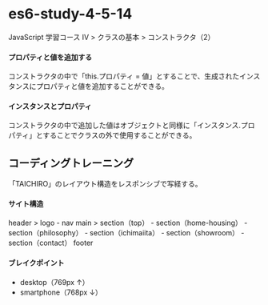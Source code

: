 # es6-study-4-5-14
JavaScript 学習コース IV > クラスの基本 > コンストラクタ（2）

#### プロパティと値を追加する
コンストラクタの中で「this.プロパティ = 値」とすることで、生成されたインスタンスにプロパティと値を追加することができる。

#### インスタンスとプロパティ
コンストラクタの中で追加した値はオブジェクトと同様に「インスタンス.プロパティ」とすることでクラスの外で使用することができる。


## コーディングトレーニング
「TAICHIRO」のレイアウト構造をレスポンシブで写経する。

#### サイト構造
header > logo - nav
main > section（top） - section（home-housing） - section（philosophy） - section（ichimaiita） - section（showroom） - section（contact）
footer

#### ブレイクポイント
- desktop（769px ↑）
- smartphone（768px ↓）

